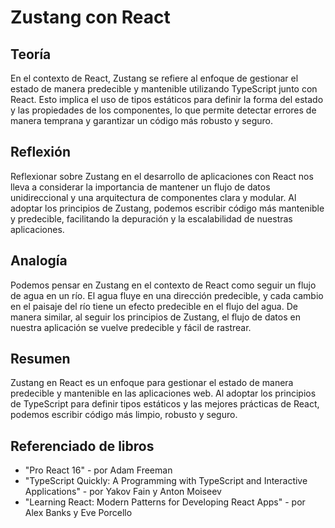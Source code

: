 # Zustang con React

## Teoría

En el contexto de React, Zustang se refiere al enfoque de gestionar el estado de manera predecible y mantenible utilizando TypeScript junto con React. Esto implica el uso de tipos estáticos para definir la forma del estado y las propiedades de los componentes, lo que permite detectar errores de manera temprana y garantizar un código más robusto y seguro.

## Reflexión

Reflexionar sobre Zustang en el desarrollo de aplicaciones con React nos lleva a considerar la importancia de mantener un flujo de datos unidireccional y una arquitectura de componentes clara y modular. Al adoptar los principios de Zustang, podemos escribir código más mantenible y predecible, facilitando la depuración y la escalabilidad de nuestras aplicaciones.

## Analogía

Podemos pensar en Zustang en el contexto de React como seguir un flujo de agua en un río. El agua fluye en una dirección predecible, y cada cambio en el paisaje del río tiene un efecto predecible en el flujo del agua. De manera similar, al seguir los principios de Zustang, el flujo de datos en nuestra aplicación se vuelve predecible y fácil de rastrear.

## Resumen

Zustang en React es un enfoque para gestionar el estado de manera predecible y mantenible en las aplicaciones web. Al adoptar los principios de TypeScript para definir tipos estáticos y las mejores prácticas de React, podemos escribir código más limpio, robusto y seguro.

## Referenciado de libros

- "Pro React 16" - por Adam Freeman
- "TypeScript Quickly: A Programming with TypeScript and Interactive Applications" - por Yakov Fain y Anton Moiseev
- "Learning React: Modern Patterns for Developing React Apps" - por Alex Banks y Eve Porcello
